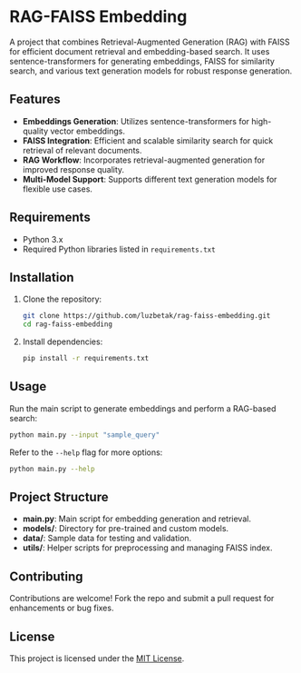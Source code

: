 # RAG-FAISS Embedding

A project that combines Retrieval-Augmented Generation (RAG) with FAISS for efficient document retrieval and embedding-based search. It uses sentence-transformers for generating embeddings, FAISS for similarity search, and various text generation models for robust response generation.

## Features

- **Embeddings Generation**: Utilizes sentence-transformers for high-quality vector embeddings.
- **FAISS Integration**: Efficient and scalable similarity search for quick retrieval of relevant documents.
- **RAG Workflow**: Incorporates retrieval-augmented generation for improved response quality.
- **Multi-Model Support**: Supports different text generation models for flexible use cases.

## Requirements

- Python 3.x
- Required Python libraries listed in `requirements.txt`

## Installation

1. Clone the repository:
   ```bash
   git clone https://github.com/luzbetak/rag-faiss-embedding.git
   cd rag-faiss-embedding
   ```

2. Install dependencies:
   ```bash
   pip install -r requirements.txt
   ```

## Usage

Run the main script to generate embeddings and perform a RAG-based search:
```bash
python main.py --input "sample_query"
```

Refer to the `--help` flag for more options:
```bash
python main.py --help
```

## Project Structure

- **main.py**: Main script for embedding generation and retrieval.
- **models/**: Directory for pre-trained and custom models.
- **data/**: Sample data for testing and validation.
- **utils/**: Helper scripts for preprocessing and managing FAISS index.

## Contributing

Contributions are welcome! Fork the repo and submit a pull request for enhancements or bug fixes.

## License

This project is licensed under the [MIT License](LICENSE).
